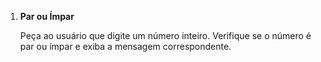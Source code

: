 1. **Par ou Ímpar**
    
    Peça ao usuário que digite um número inteiro. Verifique se o número é par ou ímpar e exiba a mensagem correspondente.